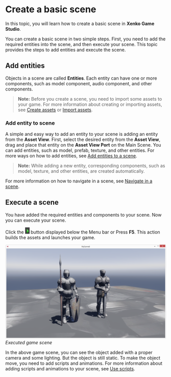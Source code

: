 # Create a basic scene

In this topic, you will learn how to create a basic scene in **Xenko Game Studio**.

You can create a basic scene in two simple steps. First, you need to add the required entities into the scene, and then execute your scene. This topic provides the steps to add entities and execute the scene.

## Add entities

Objects in a scene are called **Entities**. Each entity can have one or more components, such as model component, audio component, and other components.
>**Note:** Before you create a scene, you need to import some assets to your game. For more information about creating or importing assets, see [Create assets](http://doc.xenko.com/latest/manual/getting-started/howto-create-or-import-asset-data.html) or [Import assets](http://doc.xenko.com/latest/manual/getting-started/howto-create-or-import-asset-data.html).

### Add entity to scene

A simple and easy way to add an entity to your scene is adding an entity from the **Asset View**. First, select the desired entity from the **Asset View**, drag and place that entity on the **Asset View Port** on the Main Scene. You can add entities, such as model, prefab, texture, and other entities. For more ways on how to add entities, see [Add entities to a scene](getting-started/add-entities-to-scene.md).

>**Note:** While adding a new entity, corresponding components, such as model, texture, and other entities, are created automatically.

For more information on how to navigate in a scene, see [Navigate in a scene](getting-started/navigate-in-a-scene.md).

## Execute a scene

You have added the required entities and components to your scene. Now you can execute your scene.

Click the ![media/create-basic-scene-play.png](media/create-basic-scene-play.png) button displayed below the Menu bar or Press **F5**. This action builds the assets and launches your game.

   ![Execute Game](media/create-basic-scene-execute.png) 
   _Executed game scene_

   In the above game scene, you can see the object added with a proper camera and some lighting. But the object is still static. To make the object move, you need to add scripts and animations. For more information about adding scripts and animations to your scene, see [Use scripts](http://doc.xenko.com/latest/manual/getting-started/howto-use-scripts.html).
